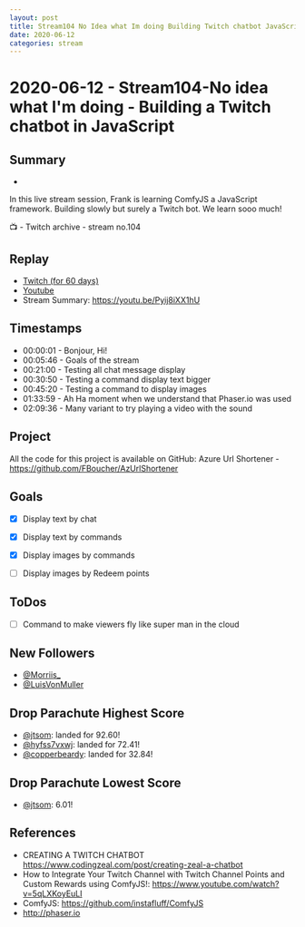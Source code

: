 ```yaml
---
layout: post
title: Stream104 No Idea what Im doing Building Twitch chatbot JavaScript
date: 2020-06-12
categories: stream
---
```



# 2020-06-12 - Stream104-No idea what I'm doing - Building a Twitch chatbot in JavaScript 

## Summary
-

In this live stream session, Frank is learning ComfyJS a JavaScript framework. Building slowly but surely a Twitch bot. We learn sooo much! 

📺 - Twitch archive - stream no.104

## Replay


- [Twitch (for 60 days)](https://www.twitch.tv/videos/)
- [Youtube](https://c5m.ca/stream-ep104)
- Stream Summary: https://youtu.be/Pyij8iXX1hU


## Timestamps


- 00:00:01 - Bonjour, Hi!
- 00:05:46 - Goals of the stream
- 00:21:00 - Testing all chat message display 
- 00:30:50 - Testing a command display text bigger  
- 00:45:20 - Testing a command to display images 
- 01:33:59 - Ah Ha moment when we understand that Phaser.io was used
- 02:09:36 - Many variant to try playing a video with the sound

Project
-------

All the code for this project is available on GitHub: Azure Url Shortener - https://github.com/FBoucher/AzUrlShortener



Goals
-----

- [X] Display text by chat
- [X] Display text by commands
- [X] Display images by commands
- [ ] Display images by Redeem points


ToDos
-----
- [ ] Command to make viewers fly like super man in the cloud


New Followers
-------------

- [@Morriis_](https://www.twitch.tv/Morriis_)
- [@LuisVonMuller](https://www.twitch.tv/LuisVonMuller)



Drop Parachute Highest Score
----------------------------

- [@jtsom](https://www.twitch.tv/jtsom): landed for 92.60!
- [@hyfss7vxwj](https://www.twitch.tv/hyfss7vxwj): landed for 72.41!
- [@copperbeardy](https://www.twitch.tv/copperbeardy): landed for 32.84!

Drop Parachute Lowest Score
----------------------------

- [@jtsom](https://www.twitch.tv/jtsom): 6.01!


References
----------

- CREATING A TWITCH CHATBOT	https://www.codingzeal.com/post/creating-zeal-a-chatbot
- How to Integrate Your Twitch Channel with Twitch Channel Points and Custom Rewards using ComfyJS!: https://www.youtube.com/watch?v=5qLXKoyEuLI
- ComfyJS: https://github.com/instafluff/ComfyJS
- http://phaser.io
	
	
	

